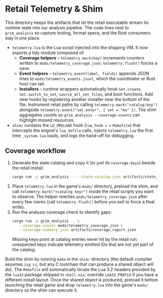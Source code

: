 # Retail Telemetry & Shim

This directory keeps the artifacts that let the retail executable stream its
runtime state into our analysis pipeline. The code lives next to
`grim_analysis` so capture tooling, format specs, and the Rust consumers stay
in one place.

- `telemetry.lua` is the Lua script injected into the shipping VM. It now
  exports a tidy module composed of:
  - **Coverage helpers** – `telemetry.mark(key)` increments counters written to
    `mods/telemetry_coverage.json`; `telemetry.flush()` forces a save.
  - **Event helpers** – `telemetry.event(label, fields)` appends JSON lines to
    `mods/telemetry_events.jsonl`, which the coordinator or Rust host can tail.
  - **Installers** – runtime wrappers automatically hook `Set.create`,
    `Set.switch_to_set`, `source_all_set_files`, and boot functions. Add new
    hooks by registering another installer near the bottom of the file.
  Instrument retail paths by calling `telemetry.mark("catalog:key")` alongside
  `telemetry.event("set.enter", { set = "mo" })`. The shim aggregates counts so
  `grim_analysis --coverage-counts` can highlight missed resources.
- `shim/` contains the `LD_PRELOAD` hook (`lua_hook.c` + `Makefile`) that
  intercepts the engine's `lua_dofile` calls, injects `telemetry.lua` the first
  time `_system.lua` loads, and logs the hand-off for debugging.

## Coverage workflow

1. Generate the state catalog and copy it (or just its `coverage.keys`) beside
   the retail install:
   ```bash
   cargo run -p grim_analysis -- --state-catalog-json artifacts/state_catalog.json
   ```
2. Place `telemetry.lua` in the game's `mods/` directory, preload the shim, and
   call `telemetry.mark("<catalog key>")` inside the retail scripts you want to
   observe. The helper rewrites `mods/telemetry_coverage.json` after every few
   marks (call `telemetry.flush()` before you exit to force a final write).
3. Run the analysis coverage check to identify gaps:
   ```bash
   cargo run -p grim_analysis -- \
      --coverage-counts mods/telemetry_coverage.json \
      --coverage-summary-json artifacts/coverage_report.json
   ```
   Missing keys point at catalog entries never hit by the retail run; unexpected
   keys indicate telemetry emitted IDs that are not yet part of the catalog.

Build the shim by running `make` in the `shim/` directory (the default compiler
assumes `zig cc`, but any C toolchain that can produce a shared object will do).
The `Makefile` will automatically locate the Lua 3.2 headers provided by the
`lua32` package shipped in `shell.nix`; override `LUA32_PREFIX` if you have a
different install layout. Once the shared object is produced, preload it before
launching the retail game and drop `telemetry.lua` into the game's `mods/`
directory so the shim can execute it.
